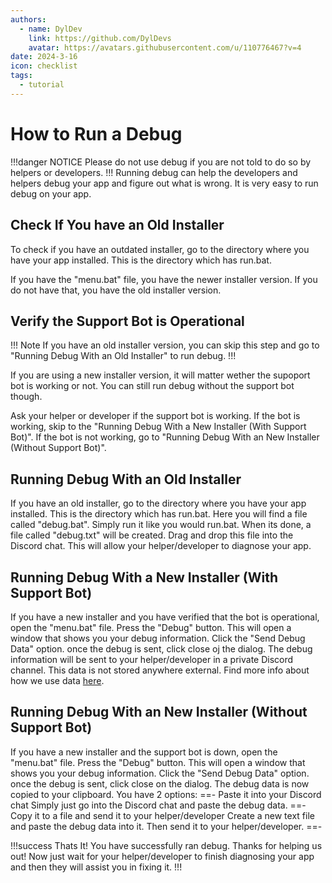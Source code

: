 ```yaml
---
authors: 
  - name: DylDev
    link: https://github.com/DylDevs
    avatar: https://avatars.githubusercontent.com/u/110776467?v=4
date: 2024-3-16
icon: checklist
tags: 
  - tutorial
---
```


# How to Run a Debug
!!!danger NOTICE
Please do not use debug if you are not told to do so by helpers or developers.
!!!
Running debug can help the developers and helpers debug your app and figure out what is wrong. It is very easy to run debug on your app.

## Check If You have an Old Installer
To check if you have an outdated installer, go to the directory where you have your app installed. This is the directory which has run.bat.

If you have the "menu.bat" file, you have the newer installer version.
If you do not have that, you have the old installer version.

## Verify the Support Bot is Operational
!!! Note
If you have an old installer version, you can skip this step and go to "Running Debug With an Old Installer" to run debug.
!!!

If you are using a new installer version, it will matter wether the supoport bot is working or not. You can still run debug without the support bot though.

Ask your helper or developer if the support bot is working.
If the bot is working, skip to the "Running Debug With a New Installer (With Support Bot)".
If the bot is not working, go to "Running Debug With an New Installer (Without Support Bot)".

## Running Debug With an Old Installer
If you have an old installer, go to the directory where you have your app installed. This is the directory which has run.bat. Here you will find a file called "debug.bat".
Simply run it like you would run.bat. When its done, a file called "debug.txt" will be created. Drag and drop this file into the Discord chat. This will allow your helper/developer to diagnose your app.

## Running Debug With a New Installer (With Support Bot)
If you have a new installer and you have verified that the bot is operational, open the "menu.bat" file. Press the "Debug" button. This will open a window that shows you your debug information. Click the "Send Debug Data" option. once the debug is sent, click close oj the dialog. The debug information will be sent to your helper/developer in a private Discord channel. This data is not stored anywhere external. Find more info about how we use data [here](https://wiki.ets2la.com/faq/tracking/).


## Running Debug With an New Installer (Without Support Bot)
If you have a new installer and the support bot is down, open the "menu.bat" file. Press the "Debug" button. This will open a window that shows you your debug information. Click the "Send Debug Data" option. once the debug is sent, click close on the dialog. The debug data is now copied to your clipboard. You have 2 options:
==- Paste it into your Discord chat
Simply just go into the Discord chat and paste the debug data.
==- Copy it to a file and send it to your helper/developer
Create a new text file and paste the debug data into it. Then send it to your helper/developer.
==-

!!!success Thats It!
You have successfully ran debug. Thanks for helping us out! Now just wait for your helper/developer to finish diagnosing your app and then they will assist you in fixing it.
!!!